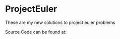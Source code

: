 # ProjectEuler

These are my new solutions to project euler problems

Source Code can be found at: <a href="https://github.com/LeulShiferaw/ProjectEuler">
